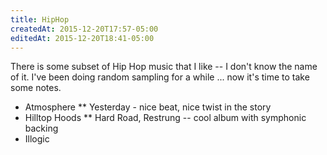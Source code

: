 ```yaml
---
title: HipHop
createdAt: 2015-12-20T17:57-05:00
editedAt: 2015-12-20T18:41-05:00
---
```


There is some subset of Hip Hop music that I like -- I don't know the name of it. I've been doing random sampling for a while ... now it's time to take some notes.

* Atmosphere
** Yesterday - nice beat, nice twist in the story
* Hilltop Hoods
** Hard Road, Restrung -- cool album with symphonic backing
* Illogic

